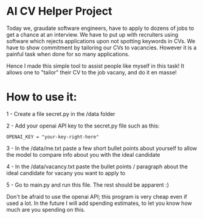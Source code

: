 # AI CV Helper Project
Today we, graudate software engineers, have to apply to dozens of jobs to get a chance at an interview. We have to put up with recruiters using software which
rejects applications upon not spotting keywords in CVs. We have to show commitment by tailoring our CVs to vacancies. However it is a painful task when done for
so many applications.

Hence I made this simple tool to assist people like myself in this task! It allows one to "tailor" their CV to the job vacany, and do it en masse!

# How to use it:
1 - Create a file secret.py in the /data folder

2 - Add your openai API key to the secret.py file such as this:

    OPENAI_KEY = "your-key-right-here"

3 - In the /data/me.txt paste a few short bullet points about yourself to allow the model to compare info about you with the ideal candidate

4 - In the /data/vacancy.txt paste the bullet points / paragraph about the ideal candidate for vacany you want to apply to

5 - Go to main.py and run this file. The rest should be apparent :)

Don't be afraid to use the openai API; this program is very cheap even if used a lot. In the future I will add spending estimates, to let you know how much are you
spending on this.
